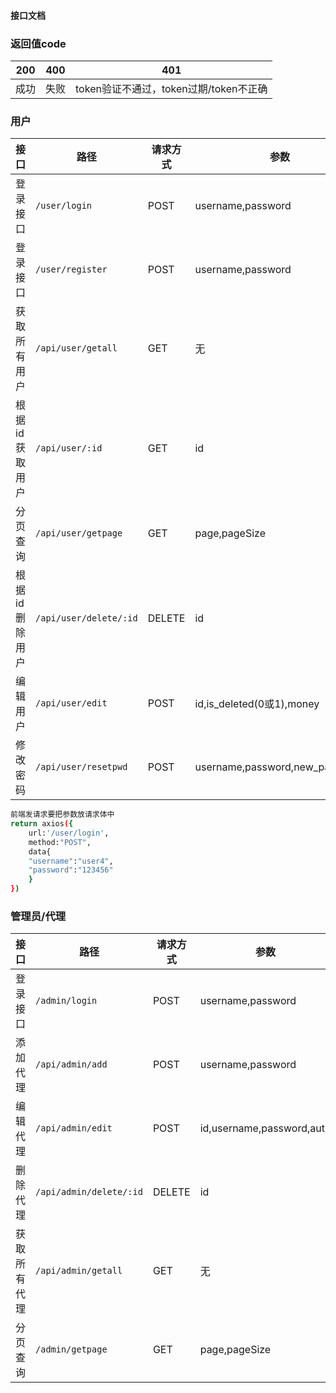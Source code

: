 #### 接口文档

### 返回值code
| 200  | 400  | 401                                    |
| ---- | ---- | -------------------------------------- |
| 成功 | 失败 | token验证不通过，token过期/token不正确 |

### 用户
| 接口           | 路径                   | 请求方式 | 参数                           | 访问权限 |
| -------------- | ---------------------- | -------- | ------------------------------ | -------- |
| 登录接口       | `/user/login`          | POST     | username,password              | 否       |
| 登录接口       | `/user/register`       | POST     | username,password              | 否       |
| 获取所有用户   | `/api/user/getall`     | GET      | 无                             | token    |
| 根据id获取用户 | `/api/user/:id`        | GET      | id                             | token    |
| 分页查询       | `/api/user/getpage`    | GET      | page,pageSize                  | token    |
| 根据id删除用户 | `/api/user/delete/:id` | DELETE   | id                             | token    |
| 编辑用户       | `/api/user/edit`       | POST     | id,is_deleted(0或1),money      | token    |
| 修改密码       | `/api/user/resetpwd`   | POST     | username,password,new_password | token    |

```sh
前端发请求要把参数放请求体中
return axios({
    url:'/user/login',
    method:"POST",
    data{
    "username":"user4",
    "password":"123456"
    }
})
```

### 管理员/代理
| 接口         | 路径                    | 请求方式 | 参数                      | 访问权限 |
| ------------ | ----------------------- | -------- | ------------------------- | -------- |
| 登录接口     | `/admin/login`          | POST     | username,password         | 否       |
| 添加代理     | `/api/admin/add`        | POST     | username,password         | token    |
| 编辑代理     | `/api/admin/edit`       | POST     | id,username,password,auth | token    |
| 删除代理     | `/api/admin/delete/:id` | DELETE   | id                        | token    |
| 获取所有代理 | `/api/admin/getall`     | GET      | 无                        | token    |
| 分页查询     | `/admin/getpage`        | GET      | page,pageSize             | token    |
